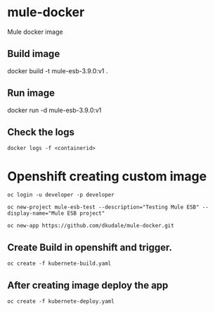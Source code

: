 # mule-docker
Mule docker image

## Build image
docker build -t mule-esb-3.9.0:v1 .

## Run image
docker run -d mule-esb-3.9.0:v1


## Check the logs

```
docker logs -f <containerid>
```

# Openshift creating custom image

```
oc login -u developer -p developer

oc new-project mule-esb-test --description="Testing Mule ESB" --display-name="Mule ESB project"

oc new-app https://github.com/dkudale/mule-docker.git

```

## Create Build in openshift and trigger.
```
oc create -f kubernete-build.yaml
```

## After creating image deploy the app

```
oc create -f kubernete-deploy.yaml
```
